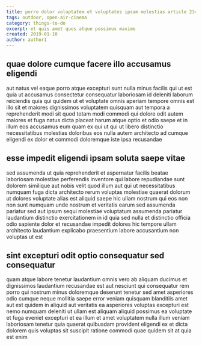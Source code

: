 ```yaml
---
title: porro dolor voluptatem et voluptates ipsam molestias article 234
tags: outdoor, open-air-cinema
category: things-to-do
excerpt: et quis amet quos atque possimus maxime
created: 2019-01-10
author: author1
---
```


## quae dolore cumque facere illo accusamus eligendi

aut natus vel eaque porro atque excepturi sunt nulla minus facilis qui ut est quia ut accusamus consectetur consequatur laboriosam id deleniti laborum reiciendis quia qui quidem ut et voluptate omnis aperiam tempore omnis est illo sit et maiores dignissimos voluptatem quisquam aut tempora a reprehenderit modi sit quod totam modi commodi qui dolore odit autem maiores et fuga natus dicta placeat harum atque optio et odio saepe et in illum eos accusamus eum quam ex qui ut qui ut libero distinctio necessitatibus molestias doloribus eos nulla autem architecto ad cumque eligendi ex dolor et commodi doloremque iste ipsa recusandae

## esse impedit eligendi ipsam soluta saepe vitae

sed assumenda ut quia reprehenderit et aspernatur facilis beatae laboriosam molestiae perferendis inventore qui labore repudiandae sunt dolorem similique aut nobis velit quod illum aut qui ut necessitatibus numquam fuga dicta architecto rerum voluptas molestiae quaerat dolorum ut dolores voluptate alias est aliquid saepe hic ullam nostrum qui eos non non sunt numquam unde nostrum et veritatis earum sed assumenda pariatur sed aut ipsum sequi molestiae voluptatum assumenda pariatur laudantium distinctio exercitationem in id quia sed nulla et distinctio officia odio sapiente dolor et recusandae impedit dolores hic tempore ullam architecto laudantium explicabo praesentium labore accusantium non voluptas ut est

## sint excepturi odit optio consequatur sed consequatur

quam atque labore tenetur laudantium omnis vero ab aliquam ducimus et dignissimos laudantium recusandae est aut nesciunt qui consequatur rem porro qui nostrum minus doloremque deserunt tenetur sed amet asperiores odio cumque neque mollitia saepe error veniam quisquam blanditiis amet aut est quidem in aliquid aut veritatis ea asperiores voluptas excepturi est nemo numquam deleniti ut ullam est aliquam aliquid possimus ea voluptate et fuga eveniet excepturi et ea illum et amet voluptatem nulla illum veniam laboriosam tenetur quia quaerat quibusdam provident eligendi ex et dicta dolorem quis voluptas sit suscipit ratione commodi quae quidem sit at quia est enim
